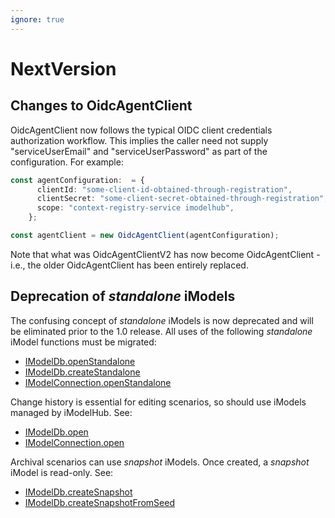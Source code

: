 ```yaml
---
ignore: true
---
```

# NextVersion

## Changes to OidcAgentClient

OidcAgentClient now follows the typical OIDC client credentials authorization workflow. This implies the caller need not supply "serviceUserEmail" and "serviceUserPassword" as part of the configuration. For example:

```ts
const agentConfiguration:  = {
      clientId: "some-client-id-obtained-through-registration",
      clientSecret: "some-client-secret-obtained-through-registration",
      scope: "context-registry-service imodelhub",
    };

const agentClient = new OidcAgentClient(agentConfiguration);
```

Note that what was OidcAgentClientV2 has now become OidcAgentClient - i.e., the older OidcAgentClient has been entirely replaced.

## Deprecation of *standalone* iModels

The confusing concept of *standalone* iModels is now deprecated and will be eliminated prior to the 1.0 release.
All uses of the following *standalone* iModel functions must be migrated:

- [IModelDb.openStandalone]($backend)
- [IModelDb.createStandalone]($backend)
- [IModelConnection.openStandalone]($frontend)

Change history is essential for editing scenarios, so should use iModels managed by iModelHub. See:

- [IModelDb.open]($backend)
- [IModelConnection.open]($frontend)

Archival scenarios can use *snapshot* iModels. Once created, a *snapshot* iModel is read-only. See:

- [IModelDb.createSnapshot]($backend)
- [IModelDb.createSnapshotFromSeed]($backend)

